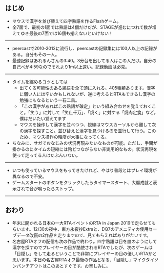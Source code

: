## はじめ
- マウスで漢字を並び替えて四字熟語を作るFlashゲーム。
- 全7面で、最初の1面では熟語は4個だけだが、STAGEが進むにつれて数が増えてゆき最後の7面では16個も揃えないといけない！
----
- peercastで2010-2012に流行し、peercastの記録集には100人以上の記録がある。自分もその一人。
- 最速記録はあれるんさんの3:40。3分台を出してる人はこの人だけ。自分の自己べが4:59なのでそれより1m以上速い。記録動画は必見。
----
- タイムを縮めるコツとしては
  - 出てくる可能性のある熟語を全て頭に入れる。405種類あります。漢字に弱い人には辛いかもしれないが、逆に考えるとRTAもできるし漢字の勉強にもなるという一石二鳥。
  - 「この漢字があればこの熟語が確定」という組み合わせを覚えておくこと。「笑う」に対して「笑止千万」、「焼く」に対する「焼肉定食」など。僕はだいたい覚えてます
  - マウスを操作して漢字を並べつつ、視線はマウスカーソルから離して次の漢字を探すこと。並び替えと漢字を見つけるのを並行して行う。このため、マウス操作の精度が大事になってくる。
- ちなみに、サガでおなじみの状況再現みたいなものが可能。ただし、手間が掛かるのにタイムの短縮には殆どつながらない非実用的なもの。状況再現を使って走ってる人はたぶんいない。
----
- いつも使っているマウスをもってきたけれど、やはり普段とはプレイ環境が異なるので不安。
- ゲームスタートのボタンをクリックしたらタイマースタート、大願成就と表示されて音が鳴ったらストップ。

----
## おわり

- 年末に開かれる日本の一大RTAイベントのRTA in Japan 2019で走らせてもらいます。12/30の夜中、東方永夜抄Extraと、DQ7のアメニティカ使用セーブデータ改竄の2作品を走りますので、見てもらえればありがたいです。
- 名古屋RTAオフの配信も次の作品で終わり。四字熟語は目を皿のようにして漢字を探すのでプレイヤーの目が酷使されるRTAでしたが、次のゲームは「目隠し」をして走るということで非常にプレイヤーの目の優しいRTAかと思います。本日の名古屋RTAオフ最後の作品となる、「目隠し」マイクタイソンパンチアウトはこのあとすぐです。お楽しみに。
